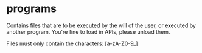 # programs

Contains files that are to be executed by the will of the user, or executed by another program. You're fine to load in APIs, please unload them.

Files must only contain the characters: [a-zA-Z0-9_]
